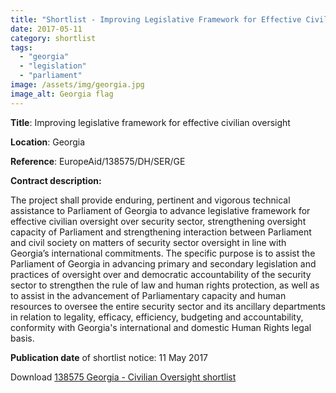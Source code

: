 ```yaml
---
title: "Shortlist - Improving Legislative Framework for Effective Civilian Oversight in Georgia"
date: 2017-05-11
category: shortlist
tags: 
  - "georgia"
  - "legislation"
  - "parliament"
image: /assets/img/georgia.jpg
image_alt: Georgia flag
---
```


**Title**: Improving legislative framework for effective civilian oversight

**Location**: Georgia

**Reference**: EuropeAid/138575/DH/SER/GE

**Contract description:**

The project shall provide enduring, pertinent and vigorous technical assistance to Parliament of Georgia to advance legislative framework for effective civilian oversight over security sector, strengthening oversight capacity of Parliament and strengthening interaction between Parliament and civil society on matters of security sector oversight in line with Georgia’s international commitments. The specific purpose is to assist the Parliament of Georgia in advancing primary and secondary legislation and practices of oversight over and democratic accountability of the security sector to strengthen the rule of law and human rights protection, as well as to assist in the advancement of Parliamentary capacity and human resources to oversee the entire security sector and its ancillary departments in relation to legality, efficacy, efficiency, budgeting and accountability, conformity with Georgia's international and domestic Human Rights legal basis.

**Publication date** of shortlist notice: 11 May 2017

Download [138575 Georgia - Civilian Oversight shortlist](http://epm.lv/wp-content/uploads/2017/05/138575-Georgia-Civilian-Oversight-shortlist.pdf)
